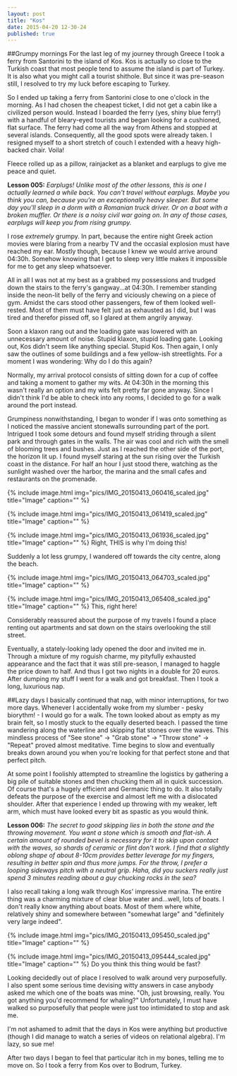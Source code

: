 ```yaml
---
layout: post
title: "Kos"
date: 2015-04-20 12-30-24
published: true
---
```



##Grumpy mornings
For the last leg of my journey through Greece I took a ferry from Santorini to the island of Kos. Kos is actually so close to the Turkish coast that most people tend to assume the island is part of Turkey. It is also what you might call a tourist shithole. But since it was pre-season still, I resolved to try my luck before escaping to Turkey.

So I ended up taking a ferry from Santorini close to one o'clock in the morning. As I had chosen the cheapest ticket, I did not get a cabin like a civilized person would. Instead I boarded the ferry (yes, shiny blue ferry!) with a handful of bleary-eyed tourists and began looking for a cushioned, flat surface. The ferry had come all the way from Athens and stopped at several islands. Consequently, all the good spots were already taken. I resigned myself to a short stretch of couch I extended with a heavy high-backed chair. Voila!

Fleece rolled up as a pillow, rainjacket as a blanket and earplugs to give me peace and quiet.

**Lesson 005:** *Earplugs! Unlike most of the other lessons, this is one I actually learned a while back. You can't travel without earplugs. Maybe you think you can, because you're an exceptionally heavy sleeper. But some day you'll sleep in a dorm with a Romanian truck driver. Or on a boat with a broken muffler. Or there is a noisy civil war going on. In any of those cases, earplugs will keep you from rising grumpy.* 

I rose _extremely_ grumpy. In part, because the entire night Greek action movies were blaring from a nearby TV and the occasial explosion must have reached my ear. Mostly though, because I knew we would arrive around 04:30h. Somehow knowing that I get to sleep very little makes it impossible for me to get any sleep whatsoever.

All in all I was not at my best as a grabbed my possessions and trudged down the stairs to the ferry's gangway...at 04:30h. I remember standing inside the neon-lit belly of the ferry and viciously chewing on a piece of gym. Amidst the cars stood other passengers, few of them looked well-rested. Most of them must have felt just as exhausted as I did, but I was tired and therefor pissed off, so I glared at them angrily anyway.

Soon a klaxon rang out and the loading gate was lowered with an unnecessary amount of noise. Stupid klaxon, stupid loading gate. Looking out, Kos didn't seem like anything special. Stupid Kos. Then again, I only saw the outlines of some buildings and a few yellow-ish streetlights. For a moment I was wondering: Why do I do this again?

Normally, my arrival protocol consists of sitting down for a cup of coffee and taking a moment to gather my wits. At 04:30h in the morning this wasn't really an option and my wits felt pretty far gone anyway. Since I didn't think I'd be able to check into any rooms, I decided to go for a walk around the port instead.

Grumpiness nonwithstanding, I began to wonder if I was onto something as I noticed the massive ancient stonewalls surrounding part of the port. Intrigued I took some detours and found myself striding through a silent park and through gates in the walls. The air was cool and rich with the smell of blooming trees and bushes. Just as I reached the other side of the port, the horizon lit up. I found myself staring at the sun rising over the Turkish coast in the distance. For half an hour I just stood there, watching as the sunlight washed over the harbor, the marina and the small cafes and restaurants on the promenade.

{% include image.html img="pics/IMG_20150413_060416_scaled.jpg" title="Image" caption="" %}

{% include image.html img="pics/IMG_20150413_061419_scaled.jpg" title="Image" caption="" %}

{% include image.html img="pics/IMG_20150413_061936_scaled.jpg" title="Image" caption="" %}
Right, THIS is why I'm doing this!

Suddenly a lot less grumpy, I wandered off towards the city centre, along the beach. 

{% include image.html img="pics/IMG_20150413_064703_scaled.jpg" title="Image" caption="" %}

{% include image.html img="pics/IMG_20150413_065408_scaled.jpg" title="Image" caption="" %}
This, right here!

Considerably reassured about the purpose of my travels I found a place renting out apartments and sat down on the stairs overlooking the still street.

Eventually, a stately-looking lady opened the door and invited me in. Through a mixture of my roguish charme, my pityfully exhausted appearance and the fact that it was still pre-season, I managed to haggle the price down to half. And thus I got two nights in a double for 20 euros. After dumping my stuff I went for a walk and got breakfast. Then I took a long, luxurious nap.


##Lazy days
I basically continued that nap, with minor interruptions, for two more days. Whenever I accidentally woke from my slumber - pesky biorythm! - I would go for a walk. The town looked about as empty as my brain felt, so I mostly stuck to the equally deserted beach. I passed the time wandering along the waterline and skipping flat stones over the waves. This mindless process of "See stone" -> "Grab stone" -> "Throw stone" -> "Repeat" proved almost meditative. Time begins to slow and eventually breaks down around you when you're looking for that perfect stone and that perfect pitch.

At some point I foolishly attempted to streamline the logistics by gathering a big pile of suitable stones and then chucking them all in quick succession. Of course that's a hugely efficient and Germanic thing to do. It also totally defeats the purpose of the exercise and almost left me with a dislocated shoulder. After that experience I ended up throwing with my weaker, left arm, which must have looked every bit as spastic as you would think.

**Lesson 006:** *The secret to good skipping lies in both the stone and the throwing movement. You want a stone which is smooth and flat-ish. A certain amount of rounded bevel is necessary for it to skip upon contact with the waves, so shards of ceramic or flint don't work. I find that a slightly oblong shape of about 8-10cm provides better leverage for my fingers, resulting in better spin and thus more jumps. For the throw, I prefer a looping sideways pitch with a neutral grip. Haha, did you suckers really just spend 3 minutes reading about a guy chucking rocks in the sea?* 

I also recall taking a long walk through Kos' impressive marina. The entire thing was a charming mixture of clear blue water and...well, lots of boats. I don't really know anything about boats. Most of them where white, relatively shiny and somewhere between "somewhat large" and "definitely very large indeed".

{% include image.html img="pics/IMG_20150413_095450_scaled.jpg" title="Image" caption="" %}


{% include image.html img="pics/IMG_20150413_095444_scaled.jpg" title="Image" caption="" %}
Do you think this thing would be fast?

Looking decidedly out of place I resolved to walk around very purposefully. I also spent some serious time devising witty answers in case anybody asked me which one of the boats was mine. "Oh, just browsing, really. You got anything you'd recommend for whaling?"
Unfortunately, I must have walked so purposefully that people were just too intimidated to stop and ask me. 

I'm not ashamed to admit that the days in Kos were anything but productive (though I did manage to watch a series of videos on relational algebra). I'm lazy, so sue me!

After two days I began to feel that particular itch in my bones, telling me to move on. So I took a ferry from Kos over to Bodrum, Turkey. 


